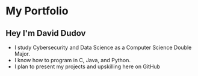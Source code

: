 # My Portfolio

## Hey I'm David Dudov
- I study Cybersecurity and Data Science as a Computer Science Double Major.
- I know how to program in C, Java, and Python.
- I plan to present my projects and upskilling here on GitHub
